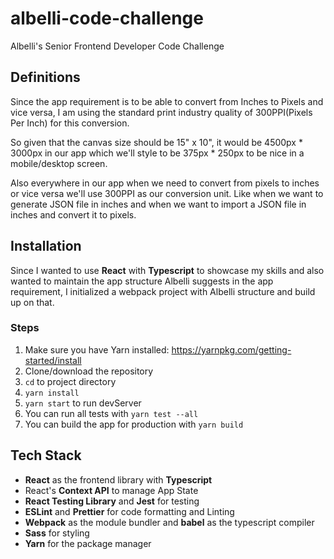 # albelli-code-challenge
Albelli's Senior Frontend Developer Code Challenge

## Definitions
Since the app requirement is to be able to convert from Inches to Pixels and vice versa, I am using the standard print industry quality of 300PPI(Pixels Per Inch) for this conversion.

So given that the canvas size should be 15" x 10", it would be 4500px * 3000px in our app which we'll style to be 375px * 250px to be nice in a mobile/desktop screen.

Also everywhere in our app when we need to convert from pixels to inches or vice versa we'll use 300PPI as our conversion unit. Like when we want to generate JSON file in inches and when we want to import a JSON file in inches and convert it to pixels.

## Installation

Since I wanted to use **React** with **Typescript** to showcase my skills and also wanted to maintain the app structure Albelli suggests in the app requirement, I initialized a webpack project with Albelli structure and build up on that.

### Steps
1. Make sure you have Yarn installed: https://yarnpkg.com/getting-started/install
2. Clone/download the repository
3. ```cd``` to project directory
4. ```yarn install```
5. ```yarn start``` to run devServer
6. You can run all tests with ```yarn test --all```
7. You can build the app for production with ```yarn build```


## Tech Stack

- **React** as the frontend library with **Typescript**
- React's **Context API** to manage App State
- **React Testing Library** and **Jest** for testing
- **ESLint** and **Prettier** for code formatting and Linting
- **Webpack** as the module bundler and **babel** as the typescript compiler
- **Sass** for styling
- **Yarn** for the package manager
